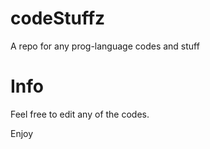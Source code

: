 # codeStuffz
A repo for any prog-language codes and stuff

# Info

Feel free to edit any of the codes.

Enjoy

